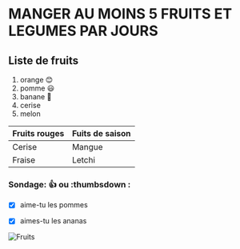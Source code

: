 # MANGER AU MOINS 5 FRUITS ET LEGUMES PAR JOURS 
## **Liste de fruits**

1.   orange :blush:
2.   pomme :smiley:
3.   banane :metal:
4.   cerise
5.   melon



 | Fruits rouges | Fuits de saison |
 | --------------| ----------------|
 | Cerise        | Mangue          |
 | Fraise        | Letchi          |
 
 
 


### Sondage: :+1: ou :thumbsdown :
 - [x] aime-tu les pommes 
 - [x] aimes-tu les ananas 
 
 
 
 
  
  
  ![Fruits](https://www.unlockfood.ca/EatRightOntario/media/Website-images-resized/How-to-store-fruit-to-keep-it-fresh-resized.jpg)
